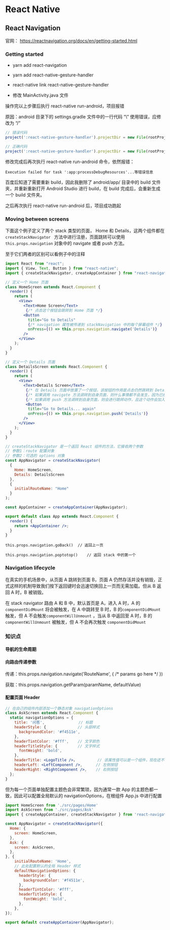 # React Native

## React Navigation

官网： https://reactnavigation.org/docs/en/getting-started.html

### Getting started

+ yarn add react-navigation

+ yarn add react-native-gesture-handler
+ react-native link react-native-gesture-handler
+ 修改 MainActivity.java 文件

操作完以上步骤后执行 react-native run-android，项目报错

原因：android 目录下的 settings.gradle 文件中的一行代码 “\” 使用错误，应修改为 “/”

```js
// 错误代码
project(':react-native-gesture-handler').projectDir = new File(rootProject.projectDir, '..\node_modules\react-native-gesture-handler\android')

// 正确代码
project(':react-native-gesture-handler').projectDir = new File(rootProject.projectDir, '../node_modules/react-native-gesture-handler/android')
```

修改完成后再次执行 react-native run-android 命令，依然报错：

``Execution failed for task ':app:processDebugResources'...等错误信息``

百度后知道了需要重新 build，因此我删除了 android/app/ 目录中的 build 文件夹，并重新重新打开 Android Studio 进行 build，在 build 完成后，会重新生成一个 build 文件夹。

之后再次执行 react-native run-android 后，项目成功跑起

### Moving between screens

下面这个例子定义了两个 stack 类型的页面， Home 和 Details，这两个组件都在 ``createStackNavigator `` 方法中进行注册，页面跳转可以使用 ``this.props.navigation``  对象中的 navigate 或者 push 方法。

至于它们两者的区别可以看例子中的注释

```jsx
import React from "react";
import { View, Text, Button } from "react-native";
import { createStackNavigator, createAppContainer } from "react-navigation";

// 定义一个 Home 页面
class HomeScreen extends React.Component {
  render() {
    return (
      <View>
        <Text>Home Screen</Text>
         {/* 点击这个按钮会跳转到 Home 页面 */}
        <Button
          title="Go to Details"
          {/* navigation 属性被传递到 stackNavigation 中的每个屏幕组件 */}
          onPress={() => this.props.navigation.navigate('Details')}
        />
      </View>
    );
  }
}

// 定义一个 Details 页面
class DetailsScreen extends React.Component {
  render() {
    return (
      <View>
        <Text>Details Screen</Text>
         {/* 在 Details 页面中放置了一个按钮，该按钮的作用是点击仍然跳转到 Details 页面，也就是自身。那么在自身跳转到自身会怎么样呢？*/}
         {/* 如果调用 navigate 方法调转到自身页面，则什么事情都不会发生，因为已经在本页面了 */}
         {/* 如果调用 push 方法调转到自身页面，则会进行跳转动作，且这个动作会加入到跳转历史里，也就是当点击返回上一页时，会仍然返回该页面 */}
         <Button
          title="Go to Details... again"
          onPress={() => this.props.navigation.push('Details')}
        />
      </View>
    );
  }
}

// createStackNavigator 是一个返回 React 组件的方法，它接收两个参数
// 参数1：route 配置对象
// 参数2：可选的 options 对象
const AppNavigator = createStackNavigator(
  {
    Home: HomeScreen,
    Details: DetailsScreen
  },
  {
    initialRouteName: "Home"
  }
);

const AppContainer = createAppContainer(AppNavigator);

export default class App extends React.Component {
  render() {
    return <AppContainer />;
  }
}
```

```
this.props.navigation.goBack()	// 返回上一页

this.props.navigation.poptotop()	// 返回 stack 中的第一个
```

### Navigation lifecycle

在真实的手机场景中，从页面 A 跳转到页面 B，页面 A 仍然存活并没有销毁，正式这样的机制导致我们按下返回键时会迅速切换回上一页而无需加载。但从 B 返回 A 时，B 被销毁。

在 stack navigator 路由 A 和 B 中，默认首页是 A，进入 A 时，A 的 `componentDidMount` 将会被触发，在 A 中跳转至 B 时，B 的`componentDidMount` 触发，但 A 不会触发`componentWillUnmount` ，当从 B 中返回至 A 时，B 的 `componentWillUnmount` 被触发，但 A 不会再次触发 `componentDidMount` 

### 知识点

#### 导航的生命周期



#### 向路由传递参数

传递：this.props.navigation.navigate('RouteName', { /* params go here */ })

获取：this.props.navigation.getParam(paramName, defaultValue)

#### 配置页面 Header

```jsx
// 在自己的组件内部添加一个静态对象 navigationOptions
class AskScreen extends React.Component {
  static navigationOptions = {
    title: '问答',			   // 标题
    headerStyle: {	 			// 头部样式
      backgroundColor: '#f4511e',
    },
    headerTintColor: '#fff',	// 文字颜色
    headerTitleStyle: {			// 文字样式
      fontWeight: 'bold',	
    },
    headerTitle: <LogoTitle />，			// 该属性值可以是一个组件，现在还不清楚使用规则
    headerLeft: <LeftComponent />,		// 左侧按钮
    headerRight: <RightComponent />,	// 右侧按钮
  };
}
```

但为每一个页面单独配置主题色会非常繁琐，因为通常一款 App 的主题色都一致，因此可以配置全局默认的 navigationOptions，在根组件 App.js 中进行配置

```jsx
import HomeScreen from './src/pages/Home'
import AskScreen from './src/pages/Ask'
import { createAppContainer, createStackNavigator } from 'react-navigation';

const AppNavigator = createStackNavigator({
  Home: {
    screen: HomeScreen,
  },
  Ask: {
    screen: AskScreen,
  },
}, {
    initialRouteName: 'Home',
    // 此处配置默认的全局 Header 样式
    defaultNavigationOptions: {
      headerStyle: {
        backgroundColor: '#f4511e',
      },
      headerTintColor: '#fff',
      headerTitleStyle: {
        fontWeight: 'bold',
      },
    },
});

export default createAppContainer(AppNavigator);

```















